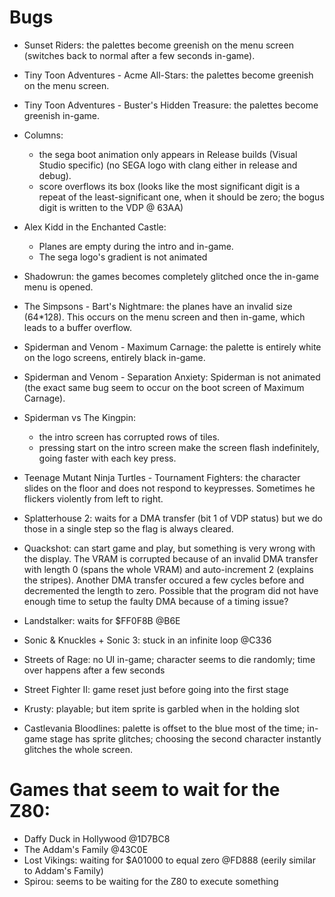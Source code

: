 # Bugs

- Sunset Riders: the palettes become greenish on the menu screen
                 (switches back to normal after a few seconds in-game).

- Tiny Toon Adventures - Acme All-Stars: the palettes become greenish on the menu screen.

- Tiny Toon Adventures - Buster's Hidden Treasure: the palettes become greenish in-game.

- Columns:
  - the sega boot animation only appears in Release builds (Visual Studio specific)
    (no SEGA logo with clang either in release and debug).
  - score overflows its box (looks like the most significant digit is a repeat
    of the least-significant one, when it should be zero; the bogus digit is
    written to the VDP @ 63AA)

- Alex Kidd in the Enchanted Castle:
  - Planes are empty during the intro and in-game.
  - The sega logo's gradient is not animated

- Shadowrun: the games becomes completely glitched once the in-game menu is opened.

- The Simpsons - Bart's Nightmare: the planes have an invalid size (64*128). This occurs on
the menu screen and then in-game, which leads to a buffer overflow.

- Spiderman and Venom - Maximum Carnage: the palette is entirely white on the logo screens,
entirely black in-game.

- Spiderman and Venom - Separation Anxiety: Spiderman is not animated (the exact same bug
seem to occur on the boot screen of Maximum Carnage).

- Spiderman vs The Kingpin:
  - the intro screen has corrupted rows of tiles.
  - pressing start on the intro screen make the screen flash indefinitely, going faster with
  each key press.

- Teenage Mutant Ninja Turtles - Tournament Fighters: the character slides on the floor and does
not respond to keypresses. Sometimes he flickers violently from left to right.

- Splatterhouse 2: waits for a DMA transfer (bit 1 of VDP status) but we do those in a single step
so the flag is always cleared.

- Quackshot: can start game and play, but something is very wrong with the
  display. The VRAM is corrupted because of an invalid DMA transfer with
  length 0 (spans the whole VRAM) and auto-increment 2 (explains the stripes).
  Another DMA transfer occured a few cycles before and decremented the length
  to zero. Possible that the program did not have enough time to setup the
  faulty DMA because of a timing issue?

- Landstalker: waits for $FF0F8B @B6E

- Sonic & Knuckles + Sonic 3: stuck in an infinite loop @C336

- Streets of Rage: no UI in-game; character seems to die randomly; time over
  happens after a few seconds

- Street Fighter II: game reset just before going into the first stage

- Krusty: playable; but item sprite is garbled when in the holding slot

- Castlevania Bloodlines: palette is offset to the blue most of the time;
  in-game stage has sprite glitches; choosing the second character instantly
  glitches the whole screen.

# Games that seem to wait for the Z80:

- Daffy Duck in Hollywood @1D7BC8
- The Addam's Family @43C0E
- Lost Vikings: waiting for $A01000 to equal zero @FD888 (eerily similar to Addam's Family)
- Spirou: seems to be waiting for the Z80 to execute something
